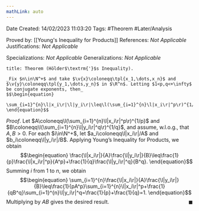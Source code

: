 ```yaml
---
mathLink: auto
---
```


<div class="topSpace"></div>

Date Created: 14/02/2023 11:03:20
Tags: #Theorem #Later/Analysis

Proved by: [[Young's Inequality for Products]]
References: _Not Applicable_
Justifications: _Not Applicable_

Specializations: _Not Applicable_
Generalizations: _Not Applicable_

``` ad-Theorem
title: Theorem (Hölder$\textrm{'}$s Inequality).

_Fix $n\in\N^+$ and take $\v{x}\coloneqq\tpl{x_1,\dots,x_n}$ and $\v{y}\coloneqq\tpl{y_1,\dots,y_n}$ in $\R^n$. Letting $1<p,q<+\infty$ be conjugate exponents, then_
$$\begin{equation}
    \sum_{i=1}^{n}\l|x_i\r|\l|y_i\r|\leq\l(\sum_{i=1}^{n}\l|x_i\r|^p\r)^{1/p}\l(\sum_{i=1}^{n}\l|y_i\r|^q\r)^{1/q}=\|\v{x}\|_p\|\v{y}\|_q.
\end{equation}$$

```

_Proof_. Let $A\coloneqq\l(\sum_{i=1}^{n}\l|x_i\r|^p\r)^{1/p}$ and $B\coloneqq\l(\sum_{i=1}^{n}\l|y_i\r|^q\r)^{1/q}$, and assume, w.l.o.g., that $A,B>0$. For each $i\in\N^+$, let $a_i\coloneqq\l|x_i\r|/A$ and $b_i\coloneqq\l|y_i\r|/B$. Applying Young$\textrm{'}$s Inequality for Products, we obtain
$$\begin{equation}
    \frac{\l|x_i\r|}{A}\frac{\l|y_i\r|}{B}\leq\frac{1}{p}\frac{\l|x_i\r|^p}{A^p}+\frac{1}{q}\frac{\l|y_i\r|^q}{B^q}.
\end{equation}$$
Summing $i$ from $1$ to $n$, we obtain
$$\begin{equation}
    \sum_{i=1}^{n}\frac{\l|x_i\r|}{A}\frac{\l|y_i\r|}{B}\leq\frac{1}{pA^p}\sum_{i=1}^{n}\l|x_i\r|^p+\frac{1}{qB^q}\sum_{i=1}^{n}\l|y_i\r|^q=\frac{1}{p}+\frac{1}{q}=1.
\end{equation}$$
Multiplying by $AB$ gives the desired result.<span style="float:right;">$\blacksquare$</span>
